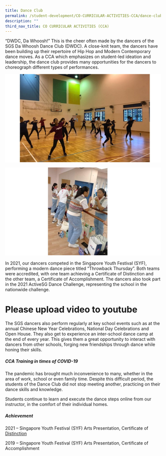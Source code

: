 ```yaml
---
title: Dance Club
permalink: /student-development/CO-CURRICULAR-ACTIVITIES-CCA/dance-club/
description: ""
third_nav_title: CO CURRICULAR ACTIVITIES (CCA)
---
```

“DWDC, Da Whoosh!” This is the cheer often made by the dancers of the SGS Da Whoosh Dance Club (DWDC). A close-knit team, the dancers have been building up their repertoire of Hip Hop and Modern Contemporary dance moves. As a CCA which emphasizes on student-led ideation and leadership, the dance club provides many opportunities for the dancers to choreograph different types of performances.

![](/images/CCA%20Dance%20Club/Slide2-1-1024x576.jpg)

![](/images/CCA%20Dance%20Club/Slide1-1-1024x576.jpg)

In 2021, our dancers competed in the Singapore Youth Festival (SYF), performing a modern dance piece titled “Throwback Thursday”. Both teams were accredited, with one team achieving a Certificate of Distinction and the other team, a Certificate of Accomplishment. The dancers also took part in the 2021 ActiveSG Dance Challenge, representing the school in the nationwide challenge.

# Please upload video to youtube

The SGS dancers also perform regularly at key school events such as at the annual Chinese New Year Celebrations, National Day Celebrations and Open House. They also get to experience an inter-school dance camp at the end of every year. This gives them a great opportunity to interact with dancers from other schools, forging new friendships through dance while honing their skills.

##### **CCA Training in times of COVID-19**

The pandemic has brought much inconvenience to many, whether in the area of work, school or even family time. Despite this difficult period, the students of the Dance Club did not stop meeting another, practicing on their dance skills and knowledge. 

Students continue to learn and execute the dance steps online from our instructor, in the comfort of their individual homes.

##### **Achievement**

2021 – Singapore Youth Festival (SYF) Arts Presentation, Certificate of <u>Distinction</u>

2019 – Singapore Youth Festival (SYF) Arts Presentation, Certificate of Accomplishment